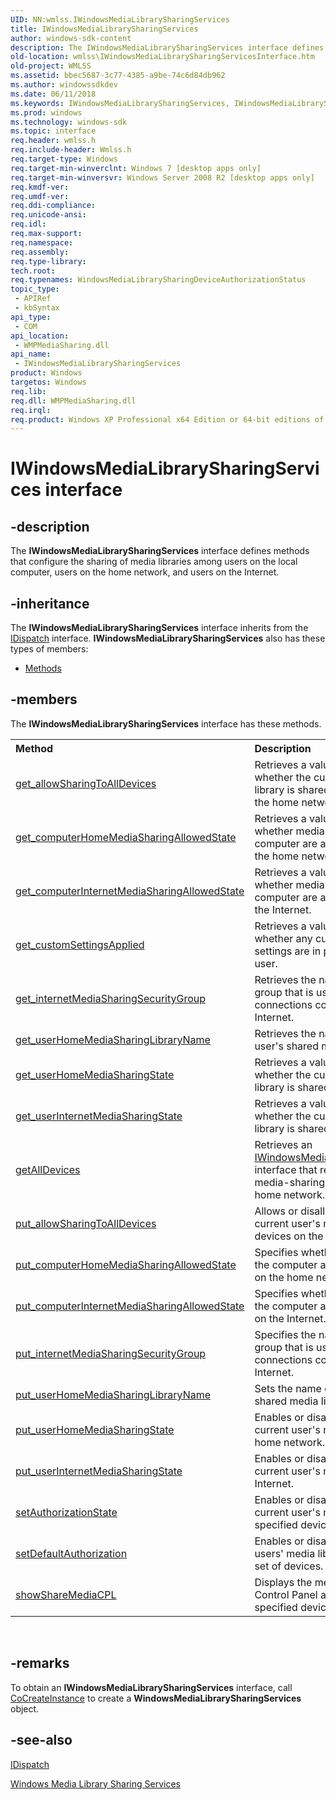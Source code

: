 ```yaml
---
UID: NN:wmlss.IWindowsMediaLibrarySharingServices
title: IWindowsMediaLibrarySharingServices
author: windows-sdk-content
description: The IWindowsMediaLibrarySharingServices interface defines methods that configure the sharing of media libraries among users on the local computer, users on the home network, and users on the Internet.
old-location: wmlss\IWindowsMediaLibrarySharingServicesInterface.htm
old-project: WMLSS
ms.assetid: bbec5687-3c77-4385-a9be-74c6d84db962
ms.author: windowssdkdev
ms.date: 06/11/2018
ms.keywords: IWindowsMediaLibrarySharingServices, IWindowsMediaLibrarySharingServices interface [Windows Media Library Sharing Services], IWindowsMediaLibrarySharingServices interface [Windows Media Library Sharing Services],described, wmlss.IWindowsMediaLibrarySharingServicesInterface, wmlss/IWindowsMediaLibrarySharingServices
ms.prod: windows
ms.technology: windows-sdk
ms.topic: interface
req.header: wmlss.h
req.include-header: Wmlss.h
req.target-type: Windows
req.target-min-winverclnt: Windows 7 [desktop apps only]
req.target-min-winversvr: Windows Server 2008 R2 [desktop apps only]
req.kmdf-ver: 
req.umdf-ver: 
req.ddi-compliance: 
req.unicode-ansi: 
req.idl: 
req.max-support: 
req.namespace: 
req.assembly: 
req.type-library: 
tech.root: 
req.typenames: WindowsMediaLibrarySharingDeviceAuthorizationStatus
topic_type:
 - APIRef
 - kbSyntax
api_type:
 - COM
api_location:
 - WMPMediaSharing.dll
api_name:
 - IWindowsMediaLibrarySharingServices
product: Windows
targetos: Windows
req.lib: 
req.dll: WMPMediaSharing.dll
req.irql: 
req.product: Windows XP Professional x64 Edition or 64-bit editions of     Windows Server 2003
---
```


# IWindowsMediaLibrarySharingServices interface


## -description


The <b>IWindowsMediaLibrarySharingServices</b> interface defines methods that configure the sharing of media libraries among users on the local computer, users on the home network, and users on the Internet.


## -inheritance

The <b xmlns:loc="http://microsoft.com/wdcml/l10n">IWindowsMediaLibrarySharingServices</b> interface inherits from the <a href="ebbff4bc-36b2-4861-9efa-ffa45e013eb5">IDispatch</a> interface. <b>IWindowsMediaLibrarySharingServices</b> also has these types of members:
<ul>
<li><a href="https://docs.microsoft.com/">Methods</a></li>
</ul>

## -members

The <b>IWindowsMediaLibrarySharingServices</b> interface has these methods.
<table class="members" id="memberListMethods">
<tr>
<th align="left" width="37%">Method</th>
<th align="left" width="63%">Description</th>
</tr>
<tr data="declared;">
<td align="left" width="37%">
<a href="https://msdn.microsoft.com/f166eca1-9413-4f14-be2f-ef433f3e391a">get_allowSharingToAllDevices</a>
</td>
<td align="left" width="63%">
Retrieves a value that indicates whether the current user's media library is shared  with all devices on the home network.

</td>
</tr>
<tr data="declared;">
<td align="left" width="37%">
<a href="https://msdn.microsoft.com/9c1ced28-7ed0-4f65-af4d-34774f911621">get_computerHomeMediaSharingAllowedState</a>
</td>
<td align="left" width="63%">
Retrieves a value that indicates whether media libraries on the computer are allowed to be shared on the home network.


</td>
</tr>
<tr data="declared;">
<td align="left" width="37%">
<a href="https://msdn.microsoft.com/d4c6df42-5bbb-47b0-aedc-ffedd6fe9a8a">get_computerInternetMediaSharingAllowedState</a>
</td>
<td align="left" width="63%">
Retrieves a value that indicates whether media libraries on the computer are allowed to be shared on the Internet. 


</td>
</tr>
<tr data="declared;">
<td align="left" width="37%">
<a href="https://msdn.microsoft.com/f0e4f5b8-2dcc-4e29-b59d-731608e5b8dd">get_customSettingsApplied</a>
</td>
<td align="left" width="63%">
Retrieves a value that indicates whether any custom media-sharing settings are in place for the current user.

</td>
</tr>
<tr data="declared;">
<td align="left" width="37%">
<a href="https://msdn.microsoft.com/a0085105-7dd5-453d-b372-115d319eb7ac">get_internetMediaSharingSecurityGroup</a>
</td>
<td align="left" width="63%">
Retrieves the name of the security group that is used to authenticate connections coming in over the Internet.


</td>
</tr>
<tr data="declared;">
<td align="left" width="37%">
<a href="https://msdn.microsoft.com/e41d5918-f554-4863-9ea6-11f562ac4d0f">get_userHomeMediaSharingLibraryName</a>
</td>
<td align="left" width="63%">
Retrieves the name of the current user's shared media library.

</td>
</tr>
<tr data="declared;">
<td align="left" width="37%">
<a href="https://msdn.microsoft.com/6f56c825-0fdc-4414-aefa-83f8efee2150">get_userHomeMediaSharingState</a>
</td>
<td align="left" width="63%">
Retrieves a value that indicates whether the current user's media library is shared on the home network.


</td>
</tr>
<tr data="declared;">
<td align="left" width="37%">
<a href="https://msdn.microsoft.com/577fb416-1ff4-4206-8916-9b54577e4cd3">get_userInternetMediaSharingState</a>
</td>
<td align="left" width="63%">
Retrieves a value that indicates whether the current user's media library is shared on the Internet.


</td>
</tr>
<tr data="declared;">
<td align="left" width="37%">
<a href="https://msdn.microsoft.com/38dd73b1-fff2-40d3-877f-9ed3c8dfca5b">getAllDevices</a>
</td>
<td align="left" width="63%">
Retrieves an <a href="https://msdn.microsoft.com/62e1f4d6-5b33-45d7-85d5-bc2c333c63e4">IWindowsMediaLibrarySharingDevices</a> interface that represents all of the media-sharing client devices on the home network.

</td>
</tr>
<tr data="declared;">
<td align="left" width="37%">
<a href="https://msdn.microsoft.com/c0dbc9ce-de09-4f60-a975-f09367ba9145">put_allowSharingToAllDevices</a>
</td>
<td align="left" width="63%">
Allows or disallows sharing of the current user's media library with all devices on the home network.

</td>
</tr>
<tr data="declared;">
<td align="left" width="37%">
<a href="https://msdn.microsoft.com/f844f79e-ae6f-4f57-abec-2b6d5951961f">put_computerHomeMediaSharingAllowedState</a>
</td>
<td align="left" width="63%">
Specifies whether media libraries on the computer are allowed to be shared on the home network.


</td>
</tr>
<tr data="declared;">
<td align="left" width="37%">
<a href="https://msdn.microsoft.com/d41d63d7-2b15-4dd5-bbc1-17696924a624">put_computerInternetMediaSharingAllowedState</a>
</td>
<td align="left" width="63%">
Specifies whether media libraries on the computer are allowed to be shared on the Internet.


</td>
</tr>
<tr data="declared;">
<td align="left" width="37%">
<a href="https://msdn.microsoft.com/4195fee6-5a4a-4ed0-b433-99932d28579f">put_internetMediaSharingSecurityGroup</a>
</td>
<td align="left" width="63%">
Specifies the name of the security group that is used to authenticate connections coming in over the Internet.


</td>
</tr>
<tr data="declared;">
<td align="left" width="37%">
<a href="https://msdn.microsoft.com/e3f2863f-4a0d-4896-967f-4daa164bae3b">put_userHomeMediaSharingLibraryName</a>
</td>
<td align="left" width="63%">
Sets the name of the current user's shared media library.

</td>
</tr>
<tr data="declared;">
<td align="left" width="37%">
<a href="https://msdn.microsoft.com/d638da61-8196-4d46-ad98-fd7ab8a19e9b">put_userHomeMediaSharingState</a>
</td>
<td align="left" width="63%">
Enables or disables sharing of the current user's media library on the home network.

</td>
</tr>
<tr data="declared;">
<td align="left" width="37%">
<a href="https://msdn.microsoft.com/3d5ff0eb-02e3-4e03-b606-dcc3a1ec6aaf">put_userInternetMediaSharingState</a>
</td>
<td align="left" width="63%">
Enables or disables sharing of the current user's media library on the Internet.

</td>
</tr>
<tr data="declared;">
<td align="left" width="37%">
<a href="https://msdn.microsoft.com/bd67b81c-9810-4f35-b0b2-c471b4747216">setAuthorizationState</a>
</td>
<td align="left" width="63%">
Enables or disables access to the current user's media library by a specified device.

</td>
</tr>
<tr data="declared;">
<td align="left" width="37%">
<a href="https://msdn.microsoft.com/7885f571-6b93-47d8-82ab-d998851f1304">setDefaultAuthorization</a>
</td>
<td align="left" width="63%">
Enables or disables access to all users' media libraries by a specified set of devices.

</td>
</tr>
<tr data="declared;">
<td align="left" width="37%">
<a href="https://msdn.microsoft.com/38d185f3-f5d7-44e8-a36d-673594e3f80c">showShareMediaCPL</a>
</td>
<td align="left" width="63%">
Displays the media sharing page in the Control Panel and highlights a specified device.

</td>
</tr>
</table> 


## -remarks



To obtain an <b>IWindowsMediaLibrarySharingServices</b> interface, call <a href="7295a55b-12c7-4ed0-a7a4-9ecee16afdec">CoCreateInstance</a> to create a <b>WindowsMediaLibrarySharingServices</b> object.




## -see-also




<a href="ebbff4bc-36b2-4861-9efa-ffa45e013eb5">IDispatch</a>



<a href="https://msdn.microsoft.com/b1508671-fc81-4fcf-a57b-ffbb86b89e73">Windows Media Library Sharing Services</a>
 

 


